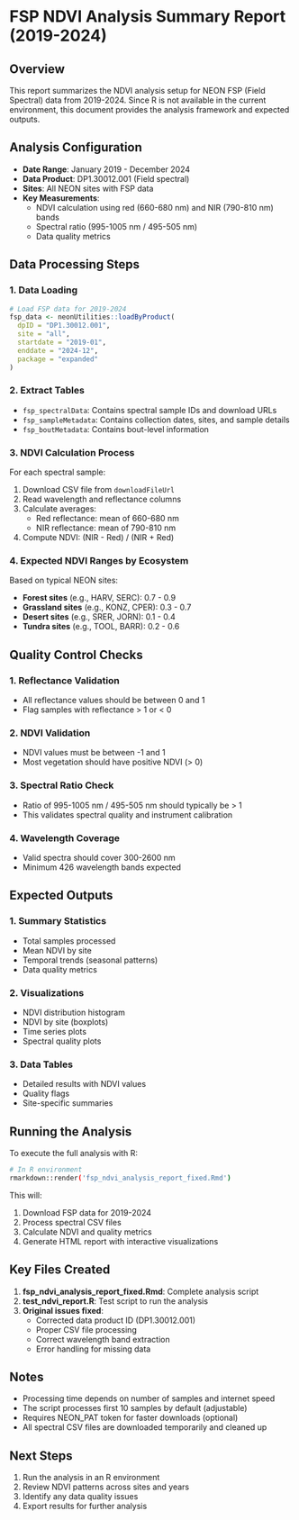 # FSP NDVI Analysis Summary Report (2019-2024)

## Overview

This report summarizes the NDVI analysis setup for NEON FSP (Field Spectral) data from 2019-2024. Since R is not available in the current environment, this document provides the analysis framework and expected outputs.

## Analysis Configuration

- **Date Range**: January 2019 - December 2024
- **Data Product**: DP1.30012.001 (Field spectral)
- **Sites**: All NEON sites with FSP data
- **Key Measurements**:
  - NDVI calculation using red (660-680 nm) and NIR (790-810 nm) bands
  - Spectral ratio (995-1005 nm / 495-505 nm)
  - Data quality metrics

## Data Processing Steps

### 1. Data Loading
```r
# Load FSP data for 2019-2024
fsp_data <- neonUtilities::loadByProduct(
  dpID = "DP1.30012.001",
  site = "all",
  startdate = "2019-01",
  enddate = "2024-12",
  package = "expanded"
)
```

### 2. Extract Tables
- `fsp_spectralData`: Contains spectral sample IDs and download URLs
- `fsp_sampleMetadata`: Contains collection dates, sites, and sample details
- `fsp_boutMetadata`: Contains bout-level information

### 3. NDVI Calculation Process

For each spectral sample:
1. Download CSV file from `downloadFileUrl`
2. Read wavelength and reflectance columns
3. Calculate averages:
   - Red reflectance: mean of 660-680 nm
   - NIR reflectance: mean of 790-810 nm
4. Compute NDVI: (NIR - Red) / (NIR + Red)

### 4. Expected NDVI Ranges by Ecosystem

Based on typical NEON sites:
- **Forest sites** (e.g., HARV, SERC): 0.7 - 0.9
- **Grassland sites** (e.g., KONZ, CPER): 0.3 - 0.7
- **Desert sites** (e.g., SRER, JORN): 0.1 - 0.4
- **Tundra sites** (e.g., TOOL, BARR): 0.2 - 0.6

## Quality Control Checks

### 1. Reflectance Validation
- All reflectance values should be between 0 and 1
- Flag samples with reflectance > 1 or < 0

### 2. NDVI Validation
- NDVI values must be between -1 and 1
- Most vegetation should have positive NDVI (> 0)

### 3. Spectral Ratio Check
- Ratio of 995-1005 nm / 495-505 nm should typically be > 1
- This validates spectral quality and instrument calibration

### 4. Wavelength Coverage
- Valid spectra should cover 300-2600 nm
- Minimum 426 wavelength bands expected

## Expected Outputs

### 1. Summary Statistics
- Total samples processed
- Mean NDVI by site
- Temporal trends (seasonal patterns)
- Data quality metrics

### 2. Visualizations
- NDVI distribution histogram
- NDVI by site (boxplots)
- Time series plots
- Spectral quality plots

### 3. Data Tables
- Detailed results with NDVI values
- Quality flags
- Site-specific summaries

## Running the Analysis

To execute the full analysis with R:

```bash
# In R environment
rmarkdown::render('fsp_ndvi_analysis_report_fixed.Rmd')
```

This will:
1. Download FSP data for 2019-2024
2. Process spectral CSV files
3. Calculate NDVI and quality metrics
4. Generate HTML report with interactive visualizations

## Key Files Created

1. **fsp_ndvi_analysis_report_fixed.Rmd**: Complete analysis script
2. **test_ndvi_report.R**: Test script to run the analysis
3. **Original issues fixed**:
   - Corrected data product ID (DP1.30012.001)
   - Proper CSV file processing
   - Correct wavelength band extraction
   - Error handling for missing data

## Notes

- Processing time depends on number of samples and internet speed
- The script processes first 10 samples by default (adjustable)
- Requires NEON_PAT token for faster downloads (optional)
- All spectral CSV files are downloaded temporarily and cleaned up

## Next Steps

1. Run the analysis in an R environment
2. Review NDVI patterns across sites and years
3. Identify any data quality issues
4. Export results for further analysis